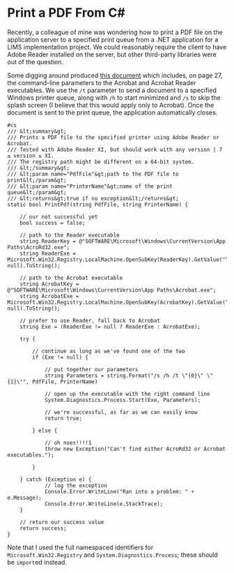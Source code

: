 # Print a PDF From C#

Recently, a colleague of mine was wondering how to print a PDF file on the application server to a specified print queue
from a .NET application for a LIMS implementation project. We could reasonably require the client to have Adobe Reader
installed on the server, but other third-party libraries were out of the question.

Some digging around produced [this document](http://partners.adobe.com/public/developer/en/acrobat/sdk/pdf/intro_to_sdk/DeveloperFAQ.pdf)
which includes, on page 27, the command-line parameters to the Acrobat and Acrobat Reader executables.
We use the `/t` parameter to send a document to a specified Windows printer queue, along with `/h` to start minimized
and `/s` to skip the splash screen (I believe that this would apply only to Acrobat).  Once the document is sent to the
print queue, the application automatically closes.

    #cs
    /// &lt;summary&gt;
    /// Prints a PDF file to the specified printer using Adobe Reader or Acrobat.
    /// Tested with Adobe Reader XI, but should work with any version | 7 ≤ version ≤ XI.
    /// The registry path might be different on a 64-bit system.
    /// &lt;/summary&gt;
    /// &lt;param name="PdfFile"&gt;path to the PDF file to print&lt;/param&gt;
    /// &lt;param name="PrinterName"&gt;name of the print queue&lt;/param&gt;
    /// &lt;returns&gt;true if no exception&lt;/returns&gt;
    static bool PrintPdf(string PdfFile, string PrinterName) {
    
        // our not successful yet
        bool success = false;
    
        // path to the Reader executable
        string ReaderKey = @"SOFTWARE\Microsoft\Windows\CurrentVersion\App Paths\AcroRd32.exe";
        string ReaderExe = Microsoft.Win32.Registry.LocalMachine.OpenSubKey(ReaderKey).GetValue("", null).ToString();
        
        // path to the Acrobat executable
        string AcrobatKey = @"SOFTWARE\Microsoft\Windows\CurrentVersion\App Paths\Acrobat.exe";
        string AcrobatExe = Microsoft.Win32.Registry.LocalMachine.OpenSubKey(AcrobatKey).GetValue("", null).ToString();
        
        // prefer to use Reader, fall back to Acrobat
        string Exe = (ReaderExe != null ? ReaderExe : AcrobatExe);
        
        try {
            
            // continue as long as we've found one of the two
            if (Exe != null) {

                // put together our parameters
                string Parameters = string.Format("/s /h /t \"{0}\" \"{1}\"", PdfFile, PrinterName)

                // open up the executable with the right command line
                System.Diagnostics.Process.Start(Exe, Parameters);
        
                // we're successful, as far as we can easily know
                return true;
                
            } else {
            
                // oh noes!!!!1
                throw new Exception("Can't find either AcroRd32 or Acrobat executables.");
            
            }
                
        } catch (Exception e) {
                // log the exception
                Console.Error.WriteLine("Ran into a problem: " + e.Message);
                Console.Error.WriteLine(e.StackTrace);
        }
        
        // return our success value
        return success;
    }

Note that I used the full namespaced identifiers for `Microsoft.Win32.Registry` and `System.Diagnostics.Process`;
these should be `import`ed instead.
